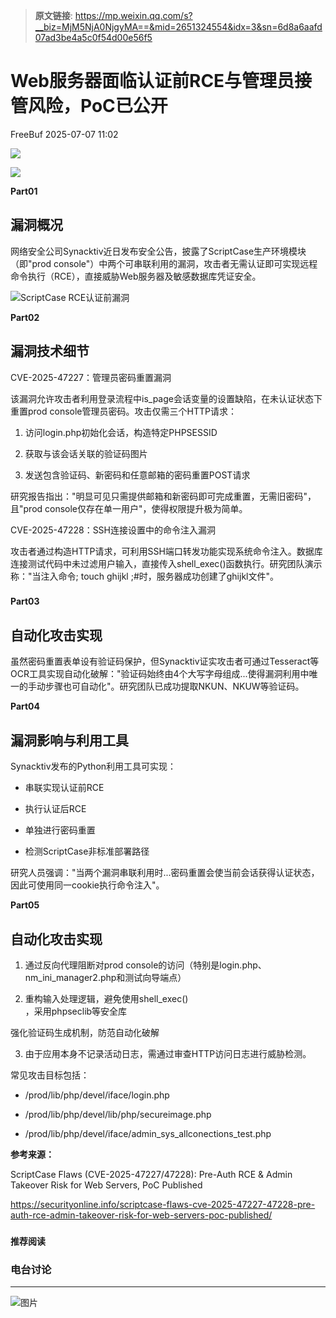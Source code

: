 > **原文链接**: https://mp.weixin.qq.com/s?__biz=MjM5NjA0NjgyMA==&mid=2651324554&idx=3&sn=6d8a6aafd07ad3be4a5c0f54d00e56f5

#  Web服务器面临认证前RCE与管理员接管风险，PoC已公开  
 FreeBuf   2025-07-07 11:02  
  
![](https://mmbiz.qpic.cn/mmbiz_gif/qq5rfBadR38jUokdlWSNlAjmEsO1rzv3srXShFRuTKBGDwkj4gvYy34iajd6zQiaKl77Wsy9mjC0xBCRg0YgDIWg/640?wx_fmt=gif "")  
  
  
![](https://mmbiz.qpic.cn/mmbiz_png/qq5rfBadR3iccHKkcenMzvkibHR8MbiaVBkZYeVnSsDLS0ENfu9lHem3cuYaWicre0I4iciaIOYyOHVWvhqEDBhtehGA/640?wx_fmt=png&from=appmsg "")  
  
  
**Part01**  
## 漏洞概况  
  
  
网络安全公司Synacktiv近日发布安全公告，披露了ScriptCase生产环境模块（即"prod console"）中两个可串联利用的漏洞，攻击者无需认证即可实现远程命令执行（RCE），直接威胁Web服务器及敏感数据库凭证安全。  
  
  
![ScriptCase RCE认证前漏洞](https://mmbiz.qpic.cn/mmbiz_jpg/qq5rfBadR3iccHKkcenMzvkibHR8MbiaVBkZKk2yXE1iazcIPicN1mzG48aMslmAAdsIarQNzCGE5f9GFwMyvDp2kMg/640?wx_fmt=jpeg&from=appmsg "")  
  
  
**Part02**  
## 漏洞技术细节  
  
  
CVE-2025-47227：管理员密码重置漏洞  
  
  
该漏洞允许攻击者利用登录流程中is_page会话变量的设置缺陷，在未认证状态下重置prod console管理员密码。攻击仅需三个HTTP请求：  
  
  
1. 访问login.php初始化会话，构造特定PHPSESSID  
  
2. 获取与该会话关联的验证码图片  
  
3. 发送包含验证码、新密码和任意邮箱的密码重置POST请求  
  
  
研究报告指出："明显可见只需提供邮箱和新密码即可完成重置，无需旧密码"，且"prod console仅存在单一用户"，使得权限提升极为简单。  
  
  
CVE-2025-47228：SSH连接设置中的命令注入漏洞  
  
  
攻击者通过构造HTTP请求，可利用SSH端口转发功能实现系统命令注入。数据库连接测试代码中未过滤用户输入，直接传入shell_exec()函数执行。研究团队演示称："当注入命令; touch ghijkl ;#时，服务器成功创建了ghijkl文件"。  
###   
  
**Part03**  
## 自动化攻击实现  
  
  
虽然密码重置表单设有验证码保护，但Synacktiv证实攻击者可通过Tesseract等OCR工具实现自动化破解："验证码始终由4个大写字母组成...使得漏洞利用中唯一的手动步骤也可自动化"。研究团队已成功提取NKUN、NKUW等验证码。  
  
  
**Part04**  
## 漏洞影响与利用工具  
  
  
Synacktiv发布的Python利用工具可实现：  
  
- 串联实现认证前RCE  
  
- 执行认证后RCE  
  
- 单独进行密码重置  
  
- 检测ScriptCase非标准部署路径  
  
研究人员强调："当两个漏洞串联利用时...密码重置会使当前会话获得认证状态，因此可使用同一cookie执行命令注入"。  
  
  
**Part05**  
## 自动化攻击实现  
  
  
1. 通过反向代理阻断对prod console的访问（特别是login.php、nm_ini_manager2.php和测试向导端点）  
  
2. 重构输入处理逻辑，避免使用shell_exec()  
，采用phpseclib等安全库  
  
强化验证码生成机制，防范自动化破解  
  
3. 由于应用本身不记录活动日志，需通过审查HTTP访问日志进行威胁检测。  
  
  
常见攻击目标包括：  
  
- /prod/lib/php/devel/iface/login.php  
  
- /prod/lib/php/devel/lib/php/secureimage.php  
  
- /prod/lib/php/devel/iface/admin_sys_allconections_test.php  
  
**参考来源：**  
  
ScriptCase Flaws (CVE-2025-47227/47228): Pre-Auth RCE & Admin Takeover Risk for Web Servers, PoC Published  
  
https://securityonline.info/scriptcase-flaws-cve-2025-47227-47228-pre-auth-rce-admin-takeover-risk-for-web-servers-poc-published/  
  
  
###   
###   
###   
  
**推荐阅读**  
  
[](https://mp.weixin.qq.com/s?__biz=MjM5NjA0NjgyMA==&mid=2651324107&idx=1&sn=f89429997e0347cfe1580cc8ca6e858b&scene=21#wechat_redirect)  
  
### 电台讨论  
  
****  
  
  
  
![图片](https://mmbiz.qpic.cn/mmbiz_gif/qq5rfBadR3icF8RMnJbsqatMibR6OicVrUDaz0fyxNtBDpPlLfibJZILzHQcwaKkb4ia57xAShIJfQ54HjOG1oPXBew/640?wx_fmt=gif&wxfrom=5&wx_lazy=1&tp=webp "")  
  
   
  
